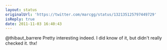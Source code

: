 ```yaml
---
layout: status
originalUrl: 'https://twitter.com/marcgg/status/132135125797449729'
isReply: true
date: 2011-11-03 16:40:43
---
```


@thibaut_barrere Pretty interesting indeed. I did know of it, but didn't really checked it. thx!
